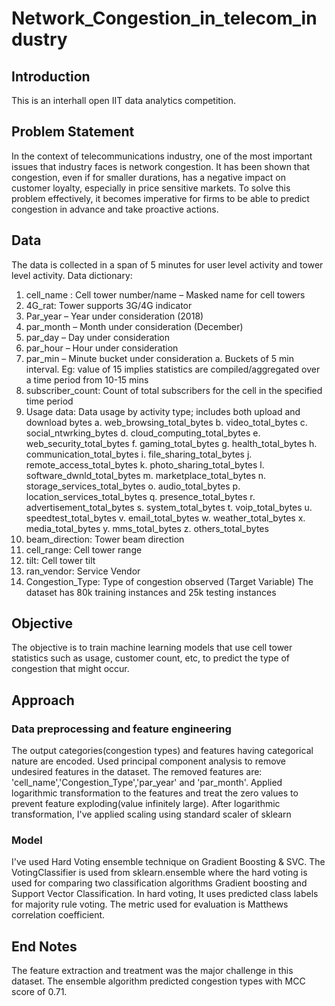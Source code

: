 # Network_Congestion_in_telecom_industry

## Introduction
This is an interhall open IIT data analytics competition.
## Problem Statement
In the context of telecommunications industry, one of the most important issues that industry faces is network congestion. It has been shown that congestion, even if for smaller durations, has a negative impact on customer loyalty, especially in price sensitive markets. To solve this problem effectively, it becomes imperative for firms to be able to predict congestion in advance and take proactive actions. 
## Data
The data is collected in a span of 5 minutes for user level activity and tower level activity.
Data dictionary:
1.	cell_name : Cell tower number/name – Masked name for cell towers
2.	4G_rat: Tower supports 3G/4G indicator
3.	Par_year – Year under consideration (2018)
4.	par_month – Month under consideration (December)
5.	par_day – Day under consideration
6.	par_hour – Hour under consideration
7.	par_min – Minute bucket under consideration
a.	Buckets of 5 min interval. Eg: value of 15 implies statistics are compiled/aggregated over a time period from 10-15 mins
8.	subscriber_count: Count of total subscribers for the cell in the specified time period
9.	Usage data: Data usage by activity type; includes both upload and download bytes
  a.	web_browsing_total_bytes
  b.	video_total_bytes
  c.	social_ntwrking_bytes
  d.	cloud_computing_total_bytes
  e.	web_security_total_bytes
  f.	gaming_total_bytes
  g.	health_total_bytes
  h.	communication_total_bytes
  i.	file_sharing_total_bytes
  j.	remote_access_total_bytes
  k.	photo_sharing_total_bytes
  l.	software_dwnld_total_bytes
  m.	marketplace_total_bytes
  n.	storage_services_total_bytes
  o.	audio_total_bytes
  p.	location_services_total_bytes
  q.	presence_total_bytes
  r.	advertisement_total_bytes
  s.	system_total_bytes
  t.	voip_total_bytes
  u.	speedtest_total_bytes
  v.	email_total_bytes
  w.	weather_total_bytes
  x.	media_total_bytes
  y.	mms_total_bytes
  z.	others_total_bytes
10.	beam_direction: Tower beam direction
11.	cell_range: Cell tower range
12.	tilt: Cell tower tilt 
13.	ran_vendor: Service Vendor
14.	Congestion_Type: Type of congestion observed (Target Variable)
The dataset has 80k training instances and 25k testing instances
## Objective
The objective is to train machine learning models that use cell tower statistics such as usage, customer count, etc, to predict the type of congestion that might occur.
## Approach
### Data preprocessing and feature engineering
The output categories(congestion types) and features having categorical nature are encoded. 
Used principal component analysis to remove undesired features in the dataset. The removed features are: 'cell_name','Congestion_Type','par_year' and 'par_month'. 
Applied logarithmic transformation to the features and treat the zero values to prevent feature exploding(value infinitely large).
After logarithmic transformation, I've applied scaling using standard scaler of sklearn

### Model
I've used Hard Voting ensemble technique on Gradient Boosting & SVC. The VotingClassifier is used from sklearn.ensemble where the hard voting is used for comparing two classification algorithms Gradient boosting and Support Vector Classification.
In hard voting, It uses predicted class labels for majority rule voting. 
The metric used for evaluation is Matthews correlation coefficient.
## End Notes
The feature extraction and treatment was the major challenge in this dataset.
The ensemble algorithm predicted congestion types with MCC score of 0.71. 

